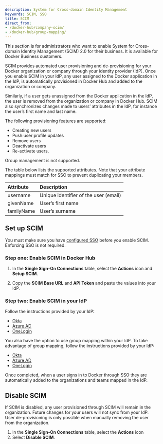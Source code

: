 ```yaml
---
description: System for Cross-domain Identity Management
keywords: SCIM, SSO
title: SCIM
direct_from: 
- /docker-hub/company-scim/
- /docker-hub/group-mapping/
---
```


This section is for administrators who want to enable System for Cross-domain Identity Management (SCIM) 2.0 for their business. It is available for Docker Business customers. 

SCIM provides automated user provisioning and de-provisioning for your Docker organization or company through your identity provider (IdP).  Once you enable SCIM in your IdP, any user assigned to the Docker application in the IdP, is automatically provisioned in Docker Hub and added to the organization or company. 

Similarly, if a user gets unassigned from the Docker application in the IdP, the user is removed from the organization or company in Docker Hub. SCIM also synchronizes changes made to users’ attributes in the IdP, for instance the user’s first name and last name.

The following provisioning features are supported:
 - Creating new users
 - Push user profile updates
 - Remove users
 - Deactivate users 
 - Re-activate users. 
 
Group management is not supported.

The table below lists the supported attributes. Note that your attribute mappings must match for SSO to prevent duplicating your members.

| Attribute    | Description
|:---------------------------------------------------------------|:-------------------------------------------------------------------------------------------|
| username             | Unique identifier of the user (email)                                   |
| givenName                            | User’s first name |
| familyName |User’s surname                                              |

## Set up SCIM

You must make sure you have [configured SSO](../single-sign-on/index.md) before you enable SCIM. Enforcing SSO is not required.

### Step one: Enable SCIM in Docker Hub

1. In the **Single Sign-On Connections** table, select the **Actions** icon and **Setup SCIM**.

2. Copy the **SCIM Base URL** and **API Token** and paste the values into your IdP.

### Step two: Enable SCIM in your IdP

Follow the instructions provided by your IdP:

- [Okta](https://help.okta.com/en-us/Content/Topics/Apps/Apps_App_Integration_Wizard_SCIM.htm)
- [Azure AD](https://learn.microsoft.com/en-us/azure/databricks/administration-guide/users-groups/scim/aad#step-2-configure-the-enterprise-application)
- [OneLogin](https://developers.onelogin.com/scim/create-app)

You also have the option to use group mapping within your IdP. To take advantage of group mapping, follow the instructions provided by your IdP:
- [Okta](https://help.okta.com/en-us/Content/Topics/users-groups-profiles/usgp-about-groups.htm)
- [Azure AD](https://learn.microsoft.com/en-us/azure/active-directory/app-provisioning/customize-application-attributes)
- [OneLogin](https://developers.onelogin.com/scim/create-app)

Once completed, when a user signs in to Docker through SSO they are automatically added to the organizations and teams mapped in the IdP.

## Disable SCIM

If SCIM is disabled, any user provisioned through SCIM will remain in the organization. Future changes for your users will not sync from your IdP. User de-provisioning is only possible when manually removing the user from the organization.

1. In the **Single Sign-On Connections** table, select the **Actions** icon
2. Select **Disable SCIM**.

